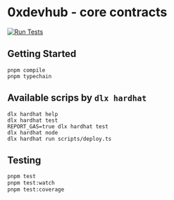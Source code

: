 # 0xdevhub - core contracts

[![Run Tests](https://github.com/0xdevhub/core-contracts/actions/workflows/tests.yml/badge.svg)](https://github.com/0xdevhub/core-contracts/actions/workflows/tests.yml)

## Getting Started

```shell
pnpm compile
pnpm typechain
```

## Available scrips by `dlx hardhat`

```shell
dlx hardhat help
dlx hardhat test
REPORT_GAS=true dlx hardhat test
dlx hardhat node
dlx hardhat run scripts/deploy.ts
```

## Testing

```bash
pnpm test
pnpm test:watch
pnpm test:coverage
```
